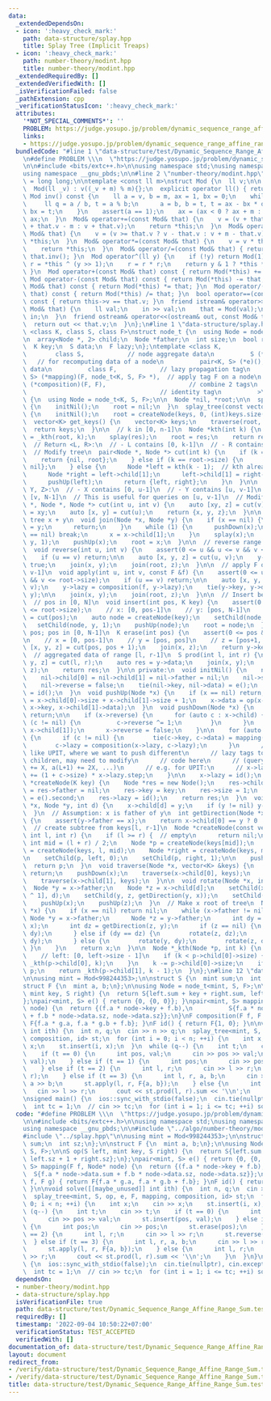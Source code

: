 ```yaml
---
data:
  _extendedDependsOn:
  - icon: ':heavy_check_mark:'
    path: data-structure/splay.hpp
    title: Splay Tree (Implicit Treaps)
  - icon: ':heavy_check_mark:'
    path: number-theory/modint.hpp
    title: number-theory/modint.hpp
  _extendedRequiredBy: []
  _extendedVerifiedWith: []
  _isVerificationFailed: false
  _pathExtension: cpp
  _verificationStatusIcon: ':heavy_check_mark:'
  attributes:
    '*NOT_SPECIAL_COMMENTS*': ''
    PROBLEM: https://judge.yosupo.jp/problem/dynamic_sequence_range_affine_range_sum
    links:
    - https://judge.yosupo.jp/problem/dynamic_sequence_range_affine_range_sum
  bundledCode: "#line 1 \"data-structure/test/Dynamic_Sequence_Range_Affine_Range_Sum.test.cpp\"\
    \n#define PROBLEM \\\n  \"https://judge.yosupo.jp/problem/dynamic_sequence_range_affine_range_sum\"\
    \n\n#include <bits/extc++.h>\n\nusing namespace std;\nusing namespace __gnu_cxx;\n\
    using namespace __gnu_pbds;\n\n#line 2 \"number-theory/modint.hpp\"\n\nusing ll\
    \ = long long;\n\ntemplate <const ll m>\nstruct Mod {\n  ll v;\n\n  Mod() : v(0){};\n\
    \  Mod(ll _v) : v((_v + m) % m){};\n  explicit operator ll() { return v; }\n \
    \ Mod inv() const {\n    ll a = v, b = m, ax = 1, bx = 0;\n    while (b) {\n \
    \     ll q = a / b, t = a % b;\n      a = b, b = t, t = ax - bx * q, ax = bx,\
    \ bx = t;\n    }\n    assert(a == 1);\n    ax = (ax < 0 ? ax + m : ax);\n    return\
    \ ax;\n  }\n  Mod& operator+=(const Mod& that) {\n    v = (v + that.v >= m ? v\
    \ + that.v - m : v + that.v);\n    return *this;\n  }\n  Mod& operator-=(const\
    \ Mod& that) {\n    v = (v >= that.v ? v - that.v : v + m - that.v);\n    return\
    \ *this;\n  }\n  Mod& operator*=(const Mod& that) {\n    v = v * that.v % m;\n\
    \    return *this;\n  }\n  Mod& operator/=(const Mod& that) { return (*this) *=\
    \ that.inv(); }\n  Mod operator^(ll y) {\n    if (!y) return Mod(1);\n    Mod\
    \ r = *this ^ (y >> 1);\n    r = r * r;\n    return y & 1 ? *this * r : r;\n \
    \ }\n  Mod operator+(const Mod& that) const { return Mod(*this) += that; }\n \
    \ Mod operator-(const Mod& that) const { return Mod(*this) -= that; }\n  Mod operator*(const\
    \ Mod& that) const { return Mod(*this) *= that; }\n  Mod operator/(const Mod&\
    \ that) const { return Mod(*this) /= that; }\n  bool operator==(const Mod& that)\
    \ const { return this->v == that.v; }\n  friend istream& operator>>(istream& in,\
    \ Mod& that) {\n    ll val;\n    in >> val;\n    that = Mod(val);\n    return\
    \ in;\n  }\n  friend ostream& operator<<(ostream& out, const Mod& that) {\n  \
    \  return out << that.v;\n  }\n};\n#line 1 \"data-structure/splay.hpp\"\ntemplate\
    \ <class K, class S, class F>\nstruct node_t {\n  using Node = node_t<K, S, F>;\n\
    \n  array<Node *, 2> child;\n  Node *father;\n  int size;\n  bool reverse;\n\n\
    \  K key;\n  S data;\n  F lazy;\n};\ntemplate <class K,            // key\n  \
    \        class S,            // node aggregate data\n          S (*op)(S, K, S),\
    \   // for recomputing data of a node\n          pair<K, S> (*e)(),  // identity\
    \ data\n          class F,            // lazy propagation tag\n          pair<K,\
    \ S> (*mapping)(F, node_t<K, S, F> *),  // apply tag F on a node\n          F\
    \ (*composition)(F, F),                       // combine 2 tags\n          F (*id)()\
    \                                     // identity tag\n          >\nstruct splay_tree\
    \ {\n  using Node = node_t<K, S, F>;\n\n  Node *nil, *root;\n\n  splay_tree()\
    \ {\n    initNil();\n    root = nil;\n  }\n  splay_tree(const vector<K> &keys)\
    \ {\n    initNil();\n    root = createNode(keys, 0, (int)keys.size());\n  }\n\n\
    \  vector<K> get_keys() {\n    vector<K> keys;\n    traverse(root, keys);\n  \
    \  return keys;\n  }\n\n  // k in [0, n-1]\n  Node *kth(int k) {\n    auto res\
    \ = _kth(root, k);\n    splay(res);\n    root = res;\n    return res;\n  }\n\n\
    \  // Return <L, R>:\n  // - L contains [0, k-1]\n  // - R contains [k, N-1]\n\
    \  // Modify tree\n  pair<Node *, Node *> cut(int k) {\n    if (k == 0) {\n  \
    \    return {nil, root};\n    } else if (k == root->size) {\n      return {root,\
    \ nil};\n    } else {\n      Node *left = kth(k - 1);  // kth already splayed\n\
    \      Node *right = left->child[1];\n      left->child[1] = right->father = nil;\n\
    \      pushUp(left);\n      return {left, right};\n    }\n  }\n\n  // Return <X,\
    \ Y, Z>:\n  // - X contains [0, u-1]\n  // - Y contains [u, v-1]\n  // - Z contains\
    \ [v, N-1]\n  // This is useful for queries on [u, v-1]\n  // Modify tree\n  tuple<Node\
    \ *, Node *, Node *> cut(int u, int v) {\n    auto [xy, z] = cut(v);\n    root\
    \ = xy;\n    auto [x, y] = cut(u);\n    return {x, y, z};\n  }\n\n  // Make this\
    \ tree x + y\n  void join(Node *x, Node *y) {\n    if (x == nil) {\n      root\
    \ = y;\n      return;\n    }\n    while (1) {\n      pushDown(x);\n      if (x->child[1]\
    \ == nil) break;\n      x = x->child[1];\n    }\n    splay(x);\n    setChild(x,\
    \ y, 1);\n    pushUp(x);\n    root = x;\n  }\n\n  // reverse range [u, v-1]\n\
    \  void reverse(int u, int v) {\n    assert(0 <= u && u <= v && v <= root->size);\n\
    \    if (u == v) return;\n\n    auto [x, y, z] = cut(u, v);\n    y->reverse =\
    \ true;\n    join(x, y);\n    join(root, z);\n  }\n\n  // apply F on range [u,\
    \ v-1]\n  void apply(int u, int v, const F &f) {\n    assert(0 <= u && u <= v\
    \ && v <= root->size);\n    if (u == v) return;\n\n    auto [x, y, z] = cut(u,\
    \ v);\n    y->lazy = composition(f, y->lazy);\n    tie(y->key, y->data) = mapping(f,\
    \ y);\n\n    join(x, y);\n    join(root, z);\n  }\n\n  // Insert before pos\n\
    \  // pos in [0, N]\n  void insert(int pos, K key) {\n    assert(0 <= pos && pos\
    \ <= root->size);\n    // x: [0, pos-1]\n    // y: [pos, N-1]\n    auto [x, y]\
    \ = cut(pos);\n    auto node = createNode(key);\n    setChild(node, x, 0);\n \
    \   setChild(node, y, 1);\n    pushUp(node);\n    root = node;\n  }\n\n  // Delete\
    \ pos; pos in [0, N-1]\n  K erase(int pos) {\n    assert(0 <= pos && pos < root->size);\n\
    \n    // x = [0, pos-1]\n    // y = [pos, pos]\n    // z = [pos+1, N-1]\n    auto\
    \ [x, y, z] = cut(pos, pos + 1);\n    join(x, z);\n    return y->key;\n  }\n\n\
    \  // aggregated data of range [l, r-1]\n  S prod(int l, int r) {\n    auto [x,\
    \ y, z] = cut(l, r);\n    auto res = y->data;\n    join(x, y);\n    join(root,\
    \ z);\n    return res;\n  }\n\n private:\n  void initNil() {\n    nil = new Node();\n\
    \    nil->child[0] = nil->child[1] = nil->father = nil;\n    nil->size = 0;\n\
    \    nil->reverse = false;\n    tie(nil->key, nil->data) = e();\n    nil->lazy\
    \ = id();\n  }\n  void pushUp(Node *x) {\n    if (x == nil) return;\n    x->size\
    \ = x->child[0]->size + x->child[1]->size + 1;\n    x->data = op(x->child[0]->data,\
    \ x->key, x->child[1]->data);\n  }\n  void pushDown(Node *x) {\n    if (x == nil)\
    \ return;\n\n    if (x->reverse) {\n      for (auto c : x->child) {\n        if\
    \ (c != nil) {\n          c->reverse ^= 1;\n        }\n      }\n      swap(x->child[0],\
    \ x->child[1]);\n      x->reverse = false;\n    }\n\n    for (auto c : x->child)\
    \ {\n      if (c != nil) {\n        tie(c->key, c->data) = mapping(x->lazy, c);\n\
    \        c->lazy = composition(x->lazy, c->lazy);\n      }\n      // For problem\
    \ like UPIT, where we want to push different\n      // lazy tags to left & right\
    \ children, may need to modify\n      // code here\n      // (query L R X: a(L)\
    \ += X, a(L+1) += 2X, ...)\n      // e.g. for UPIT:\n      // x->lazy.add_left\
    \ += (1 + c->size) * x->lazy.step;\n    }\n\n    x->lazy = id();\n  }\n  Node\
    \ *createNode(K key) {\n    Node *res = new Node();\n    res->child[0] = res->child[1]\
    \ = res->father = nil;\n    res->key = key;\n    res->size = 1;\n    res->data\
    \ = e().second;\n    res->lazy = id();\n    return res;\n  }\n  void setChild(Node\
    \ *x, Node *y, int d) {\n    x->child[d] = y;\n    if (y != nil) y->father = x;\n\
    \  }\n  // Assumption: x is father of y\n  int getDirection(Node *x, Node *y)\
    \ {\n    assert(y->father == x);\n    return x->child[0] == y ? 0 : 1;\n  }\n\
    \  // create subtree from keys[l, r-1]\n  Node *createNode(const vector<K> &keys,\
    \ int l, int r) {\n    if (l >= r) {  // empty\n      return nil;\n    }\n   \
    \ int mid = (l + r) / 2;\n    Node *p = createNode(keys[mid]);\n    Node *left\
    \ = createNode(keys, l, mid);\n    Node *right = createNode(keys, mid + 1, r);\n\
    \n    setChild(p, left, 0);\n    setChild(p, right, 1);\n\n    pushUp(p);\n  \
    \  return p;\n  }\n  void traverse(Node *x, vector<K> &keys) {\n    if (x == nil)\
    \ return;\n    pushDown(x);\n    traverse(x->child[0], keys);\n    keys.push_back(x->key);\n\
    \    traverse(x->child[1], keys);\n  }\n\n  void rotate(Node *x, int d) {\n  \
    \  Node *y = x->father;\n    Node *z = x->child[d];\n    setChild(x, z->child[d\
    \ ^ 1], d);\n    setChild(y, z, getDirection(y, x));\n    setChild(z, x, d ^ 1);\n\
    \    pushUp(x);\n    pushUp(z);\n  }\n  // Make x root of tree\n  Node *splay(Node\
    \ *x) {\n    if (x == nil) return nil;\n    while (x->father != nil) {\n     \
    \ Node *y = x->father;\n      Node *z = y->father;\n      int dy = getDirection(y,\
    \ x);\n      int dz = getDirection(z, y);\n      if (z == nil) {\n        rotate(y,\
    \ dy);\n      } else if (dy == dz) {\n        rotate(z, dz);\n        rotate(y,\
    \ dy);\n      } else {\n        rotate(y, dy);\n        rotate(z, dz);\n     \
    \ }\n    }\n    return x;\n  }\n\n  Node *_kth(Node *p, int k) {\n    pushDown(p);\n\
    \    // left: [0, left->size - 1]\n    if (k < p->child[0]->size) {\n      return\
    \ _kth(p->child[0], k);\n    }\n    k -= p->child[0]->size;\n    if (!k) return\
    \ p;\n    return _kth(p->child[1], k - 1);\n  }\n};\n#line 12 \"data-structure/test/Dynamic_Sequence_Range_Affine_Range_Sum.test.cpp\"\
    \n\nusing mint = Mod<998244353>;\n\nstruct S {\n  mint sum;\n  int sz;\n};\n\n\
    struct F {\n  mint a, b;\n};\n\nusing Node = node_t<mint, S, F>;\n\nS op(S left,\
    \ mint key, S right) {\n  return S{left.sum + key + right.sum, left.sz + 1 + right.sz};\n\
    };\npair<mint, S> e() { return {0, {0, 0}}; }\npair<mint, S> mapping(F f, Node*\
    \ node) {\n  return {(f.a * node->key + f.b),\n          S{f.a * node->data.sum\
    \ + f.b * node->data.sz, node->data.sz}};\n}\nF composition(F f, F g) { return\
    \ F{f.a * g.a, f.a * g.b + f.b}; }\nF id() { return F{1, 0}; }\n\nvoid solve([[maybe_unused]]\
    \ int ith) {\n  int n, q;\n  cin >> n >> q;\n  splay_tree<mint, S, op, e, F, mapping,\
    \ composition, id> st;\n  for (int i = 0; i < n; ++i) {\n    int x;\n    cin >>\
    \ x;\n    st.insert(i, x);\n  }\n  while (q--) {\n    int t;\n    cin >> t;\n\
    \    if (t == 0) {\n      int pos, val;\n      cin >> pos >> val;\n      st.insert(pos,\
    \ val);\n    } else if (t == 1) {\n      int pos;\n      cin >> pos;\n      st.erase(pos);\n\
    \    } else if (t == 2) {\n      int l, r;\n      cin >> l >> r;\n      st.reverse(l,\
    \ r);\n    } else if (t == 3) {\n      int l, r, a, b;\n      cin >> l >> r >>\
    \ a >> b;\n      st.apply(l, r, F{a, b});\n    } else {\n      int l, r;\n   \
    \   cin >> l >> r;\n      cout << st.prod(l, r).sum << '\\n';\n    }\n  }\n}\n\
    \nsigned main() {\n  ios::sync_with_stdio(false);\n  cin.tie(nullptr), cin.exceptions(cin.failbit);\n\
    \  int tc = 1;\n  // cin >> tc;\n  for (int i = 1; i <= tc; ++i) solve(i);\n}\n"
  code: "#define PROBLEM \\\n  \"https://judge.yosupo.jp/problem/dynamic_sequence_range_affine_range_sum\"\
    \n\n#include <bits/extc++.h>\n\nusing namespace std;\nusing namespace __gnu_cxx;\n\
    using namespace __gnu_pbds;\n\n#include \"../algo/number-theory/modint.hpp\"\n\
    #include \"../splay.hpp\"\n\nusing mint = Mod<998244353>;\n\nstruct S {\n  mint\
    \ sum;\n  int sz;\n};\n\nstruct F {\n  mint a, b;\n};\n\nusing Node = node_t<mint,\
    \ S, F>;\n\nS op(S left, mint key, S right) {\n  return S{left.sum + key + right.sum,\
    \ left.sz + 1 + right.sz};\n};\npair<mint, S> e() { return {0, {0, 0}}; }\npair<mint,\
    \ S> mapping(F f, Node* node) {\n  return {(f.a * node->key + f.b),\n        \
    \  S{f.a * node->data.sum + f.b * node->data.sz, node->data.sz}};\n}\nF composition(F\
    \ f, F g) { return F{f.a * g.a, f.a * g.b + f.b}; }\nF id() { return F{1, 0};\
    \ }\n\nvoid solve([[maybe_unused]] int ith) {\n  int n, q;\n  cin >> n >> q;\n\
    \  splay_tree<mint, S, op, e, F, mapping, composition, id> st;\n  for (int i =\
    \ 0; i < n; ++i) {\n    int x;\n    cin >> x;\n    st.insert(i, x);\n  }\n  while\
    \ (q--) {\n    int t;\n    cin >> t;\n    if (t == 0) {\n      int pos, val;\n\
    \      cin >> pos >> val;\n      st.insert(pos, val);\n    } else if (t == 1)\
    \ {\n      int pos;\n      cin >> pos;\n      st.erase(pos);\n    } else if (t\
    \ == 2) {\n      int l, r;\n      cin >> l >> r;\n      st.reverse(l, r);\n  \
    \  } else if (t == 3) {\n      int l, r, a, b;\n      cin >> l >> r >> a >> b;\n\
    \      st.apply(l, r, F{a, b});\n    } else {\n      int l, r;\n      cin >> l\
    \ >> r;\n      cout << st.prod(l, r).sum << '\\n';\n    }\n  }\n}\n\nsigned main()\
    \ {\n  ios::sync_with_stdio(false);\n  cin.tie(nullptr), cin.exceptions(cin.failbit);\n\
    \  int tc = 1;\n  // cin >> tc;\n  for (int i = 1; i <= tc; ++i) solve(i);\n}"
  dependsOn:
  - number-theory/modint.hpp
  - data-structure/splay.hpp
  isVerificationFile: true
  path: data-structure/test/Dynamic_Sequence_Range_Affine_Range_Sum.test.cpp
  requiredBy: []
  timestamp: '2022-09-04 10:50:22+07:00'
  verificationStatus: TEST_ACCEPTED
  verifiedWith: []
documentation_of: data-structure/test/Dynamic_Sequence_Range_Affine_Range_Sum.test.cpp
layout: document
redirect_from:
- /verify/data-structure/test/Dynamic_Sequence_Range_Affine_Range_Sum.test.cpp
- /verify/data-structure/test/Dynamic_Sequence_Range_Affine_Range_Sum.test.cpp.html
title: data-structure/test/Dynamic_Sequence_Range_Affine_Range_Sum.test.cpp
---
```

